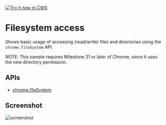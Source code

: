<a target="_blank" href="https://chrome.google.com/webstore/detail/ehbhjpchdgepkgjhfkhpkjdbnljedllm">![Try it now in CWS](https://raw.github.com/GoogleChrome/chrome-app-samples/master/tryitnowbutton.png "Click here to install this sample from the Chrome Web Store")</a>


# Filesystem access

Shows basic usage of accessing (read/write) files and directories using the `chrome.fileSystem` API.

NOTE: This sample requires Milestone 31 or later of Chrome, since it uses the new directory permission.

## APIs

* [chrome.fileSystem](http://developer.chrome.com/apps/fileSystem.html)
     
## Screenshot
![screenshot](/apps/samples/filesystem-access/assets/screenshot_1280_800.png)

